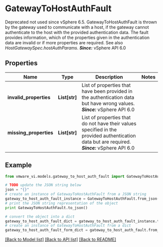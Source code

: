 # GatewayToHostAuthFault

Deprecated not used since vSphere 6.5.  GatewayToHostAuthFault is thrown by the gateway used to communicate with a host, if the gateway cannot authenticate to the host with the provided authentication data.  The fault provides information, which of the properties given in the authentication data are invalid or if more properties are required.  See also *HostGatewaySpec.hostAuthParams*.  ***Since:*** vSphere API 6.0 

## Properties
Name | Type | Description | Notes
------------ | ------------- | ------------- | -------------
**invalid_properties** | **List[str]** | List of properties that have been provided in the authentication data but have wrong values.  ***Since:*** vSphere API 6.0  | 
**missing_properties** | **List[str]** | List of properties that do not have their values specified in the provided authentication data but are required.  ***Since:*** vSphere API 6.0  | 

## Example

```python
from vmware_vi.models.gateway_to_host_auth_fault import GatewayToHostAuthFault

# TODO update the JSON string below
json = "{}"
# create an instance of GatewayToHostAuthFault from a JSON string
gateway_to_host_auth_fault_instance = GatewayToHostAuthFault.from_json(json)
# print the JSON string representation of the object
print GatewayToHostAuthFault.to_json()

# convert the object into a dict
gateway_to_host_auth_fault_dict = gateway_to_host_auth_fault_instance.to_dict()
# create an instance of GatewayToHostAuthFault from a dict
gateway_to_host_auth_fault_form_dict = gateway_to_host_auth_fault.from_dict(gateway_to_host_auth_fault_dict)
```
[[Back to Model list]](../README.md#documentation-for-models) [[Back to API list]](../README.md#documentation-for-api-endpoints) [[Back to README]](../README.md)


